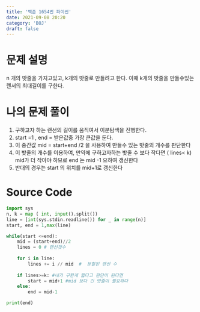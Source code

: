 ```yaml
---
title: '백준 1654번 파이썬' 
date: 2021-09-08 20:20
category: 'BOJ'
draft: false
---
```


# 문제 설명
n 개의 밧줄을 가지고있고, k개의 밧줄로 만들려고 한다.
이때 k개의 밧줄을 만들수있는 랜서의 최대길이를 구한다.

# 나의 문제 풀이 
1. 구하고자 하는 랜선의 길이를 움직여서 이분탐색을 진행한다.
2. start =1 , end = 받은값중 가장 큰값을 둔다.
3. 이 중간값 mid = start+end /2 을 사용하여 만들수 있는 밧줄의 개수를 판단한다
4. 이 밧줄의 개수를 이용하여, 만약에 구하고자하는 밧줄 수 보다 작다면 ( lines< k) mid가 더 작아야 하므로 end 는 mid -1 으하여 갱신한다
5. 반대의 경우는 start 의 위치를 mid+1로 갱신한다

# Source Code
```py
import sys
n, k = map ( int, input().split())
line = [int(sys.stdin.readline()) for _ in range(n)]
start, end = 1,max(line)

while(start <=end):
    mid = (start+end)//2 
    lines = 0 # 랜선갯수
    
    for i in line:
        lines += i // mid  #  분할된 랜선 수
    
    if lines>=k: #내가 구한게 짧다고 판단이 된다면 
        start = mid+1 #mid 보다 긴 밧줄이 필요하다 
    else:
        end = mid-1

print(end)
```



